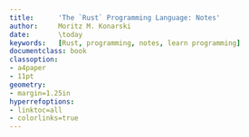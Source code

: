 ```yaml
---
title:      'The `Rust` Programming Language: Notes'
author:     Moritz M. Konarski
date:       \today
keywords:   [Rust, programming, notes, learn programming]
documentclass: book
classoption:
- a4paper
- 11pt
geometry:
- margin=1.25in
hyperrefoptions:
- linktoc=all
- colorlinks=true
---
```

